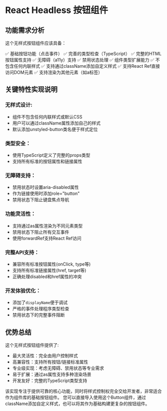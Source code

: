 # React Headless 按钮组件

## 功能需求分析

这个无样式按钮组件应该具备：

✅ 基础按钮功能（点击事件）
✅ 完善的类型检查（TypeScript）
✅ 完整的HTML按钮属性支持
✅ 无障碍（a11y）支持
✅ 禁用状态处理
✅ 组件类型扩展能力
✅ 不包含任何内联样式
✅ 支持通过className添加自定义样式
✅ 支持React Ref直接访问DOM元素
✅ 支持渲染为其他元素（如a标签）

## 关键特性实现说明

### ​无样式设计​​:

- 组件不包含任何内联样式或默认CSS
- 用户可以通过className属性添加自己的样式
- 默认添加unstyled-button类名便于样式定位

### ​类型安全​​：

- 使用TypeScript定义了完整的props类型
- 支持所有标准的按钮属性和链接属性

### ​​无障碍支持​​：

- 禁用状态时设置aria-disabled属性
- 作为链接使用时添加role="button"
- 禁用状态下阻止键盘焦点导航

### ​功能灵活性​​：

- 支持通过as属性渲染为不同元素类型
- 禁用状态下阻止所有交互事件
- 使用forwardRef支持React Ref访问

### ​完整API支持​​：

- 兼容所有标准按钮属性(onClick, type等)
- 支持所有标准链接属性(href, target等)
- 正确处理disabled和href属性的冲突

### ​开发体验优化​​：

- 添加了`displayName`便于调试
- 严格的事件处理程序类型检查
- 禁用状态下的完整事件阻断

## 优势总结

这个无样式按钮组件提供了:

- ​最大灵活性​​：完全由用户控制样式
- ​高兼容性​​：支持所有按钮/链接标准属性
- 专业级实现​​：考虑无障碍、禁用状态等专业需求
- 易于扩展​​：通过as属性支持多种渲染场景
- 开发友好​​：完整的TypeScript类型支持

该实现专注于提供可靠的核心功能，同时将样式控制权完全交给开发者，非常适合作为组件库的基础按钮组件。
您可以直接导入使用这个Button组件，通过className添加自定义样式，也可以将其作为基础构建更复杂的按钮组件。
